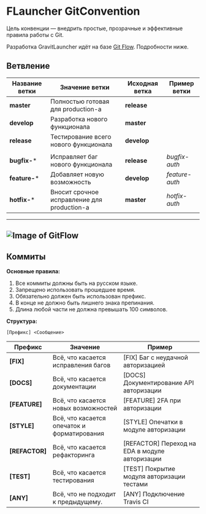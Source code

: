 # FLauncher GitConvention #

Цель конвенции — внедрить простые, прозрачные и эффективные правила работы с Git.

Разработка GravitLauncher идёт на базе [Git Flow](https://leanpub.com/git-flow/read). Подробности ниже.

## Ветвление ##

| Название ветки | Значение ветки | Исходная ветка | Пример ветки |
| ------------- | ------------- | ------------- | ------------- |
| **master**  | Полностью готовая для production-а | **release** | |
| **develop**  | Разработка нового функционала  | **master** | |
| **release**  | Тестирование всего нового функционала | **develop** | |
|  |  |  | |
| **bugfix-***  | Исправляет баг нового функционала | **release** | *bugfix-auth* |
| **feature-***  | Добавляет новую возможность  |  **develop** | *feature-auth* |
| **hotfix-***  | Вносит срочное исправление для production-а  |  **master** | *hotfix-auth* |

-----
![Image of GitFlow](https://i.ytimg.com/vi/w2r0oLFtXAw/maxresdefault.jpg)
-----

## Коммиты ##

**Основные правила:**

1. Все коммиты должны быть на русском языке.
2. Запрещено использовать прошедшее время.
3. Обязательно должен быть использован префикс.
4. В конце не должно быть лишнего знака препинания.
5. Длина любой части не должна превышать 100 символов.

**Структура:**

```
[Префикс] <Сообщение>                             
```

| Префикс | Значение | Пример |
| ------- | -------- | ------ |
| **[FIX]** | Всё, что касается исправления багов | [FIX] Баг с неудачной авторизацией |
| **[DOCS]** | Всё, что касается документации | [DOCS] Документирование API авторизации |
| **[FEATURE]** | Всё, что касается новых возможностей | [FEATURE] 2FA при авторизации |
| **[STYLE]** | Всё, что касается опечаток и форматирования | [STYLE] Опечатки в модуле авторизации |
| **[REFACTOR]** | Всё, что касается рефакторинга | [REFACTOR] Переход на EDA в модуле авторизации |
| **[TEST]** | Всё, что касается тестирования | [TEST] Покрытие модуля авторизации тестами |
| **[ANY]** | Всё, что не подходит к предыдущему. | [ANY] Подключение Travis CI | 